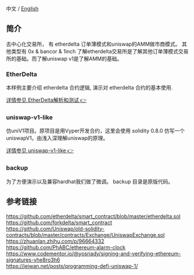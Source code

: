中文 / [English](https://github.com/Dapp-Learning-DAO/Dapp-Learning/blob/main/basic/13-decentralized-exchange/README.md)
## 简介

去中心化交易所， 有 etherdelta 订单薄模式和uniswap的AMM做市商模式。
其他类型有 0x & bancor  & 1inch
了解etherdelta交易所是了解其他订单薄模式交易所的基础。而了解uniswap v1是了解AMM的基础。

### EtherDelta
本样例主要介绍 etherdelta 合约逻辑, 演示对 etherdelta 合约的基本使用.

[详情参见 EtherDelta解析和测试 :point_right:](./EtherDelta/README.md)

### uniswap-v1-like

仿uniV1项目。原项目是用Vyper开发合约，这里会使用 solidity 0.8.0 仿写一个uniswapV1，由浅入深理解uniswap的原理。

[详情参见 uniswap-v1-like :point_right:](./uniswap-v1-like/README.md)


### backup
为了方便演示以及兼容hardhat我们做了微调。 backup 目录是原版代码。
## 参考链接

https://github.com/etherdelta/smart_contract/blob/master/etherdelta.sol
https://github.com/forkdelta/smart_contract   
https://github.com/Uniswap/old-solidity-contracts/blob/master/contracts/Exchange/UniswapExchange.sol
https://zhuanlan.zhihu.com/p/96664332
https://github.com/PhABC/ethereum-alarm-clock 
https://www.codementor.io/@yosriady/signing-and-verifying-ethereum-signatures-vhe8ro3h6   
https://jeiwan.net/posts/programming-defi-uniswap-1/  

